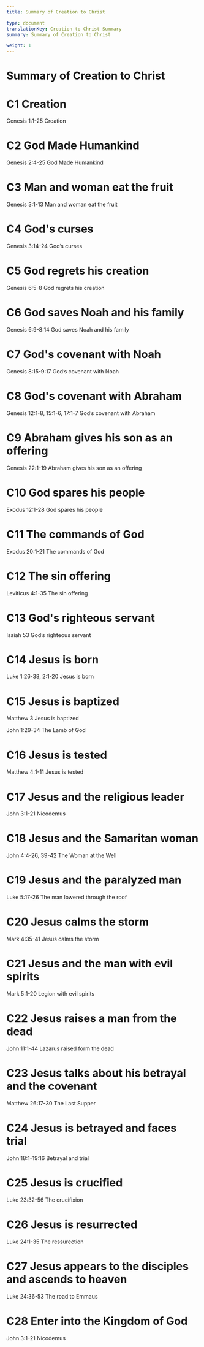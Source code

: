 ```yaml
---
title: Summary of Creation to Christ

type: document
translationKey: Creation to Christ Summary
summary: Summary of Creation to Christ

weight: 1
---
```

# Summary of Creation to Christ

# C1 Creation

Genesis 1:1-25 Creation
# C2 God Made Humankind

Genesis 2:4-25 God Made Humankind
# C3 Man and woman eat the fruit

Genesis 3:1-13 Man and woman eat the fruit
# C4 God's curses

Genesis 3:14-24 God’s curses
# C5 God regrets his creation

Genesis 6:5-8 God regrets his creation
# C6 God saves Noah and his family

Genesis 6:9-8:14 God saves Noah and his family
# C7 God's covenant with Noah

Genesis 8:15-9:17 God’s covenant with Noah
# C8 God's covenant with Abraham

Genesis 12:1-8, 15:1-6, 17:1-7 God’s covenant with Abraham
# C9 Abraham gives his son as an offering

Genesis 22:1-19 Abraham gives his son as an offering
# C10 God spares his people

Exodus 12:1-28 God spares his people
# C11 The commands of God

Exodus 20:1-21 The commands of God
# C12 The sin offering

Leviticus 4:1-35 The sin offering
# C13 God's righteous servant

Isaiah 53 God’s righteous servant
# C14 Jesus is born

Luke 1:26-38, 2:1-20 Jesus is born
# C15 Jesus is baptized

Matthew 3 Jesus is baptized	

John 1:29-34 The Lamb of God
# C16 Jesus is tested

Matthew 4:1-11 Jesus is tested
# C17 Jesus and the religious leader

John 3:1-21 Nicodemus
# C18 Jesus and the Samaritan woman

John 4:4-26, 39-42 The Woman at the Well
# C19 Jesus and the paralyzed man

Luke 5:17-26 The man lowered through the roof
# C20 Jesus calms the storm

Mark 4:35-41 Jesus calms the storm
# C21 Jesus and the man with evil spirits

Mark 5:1-20 Legion with evil spirits
# C22 Jesus raises a man from the dead

John 11:1-44 Lazarus raised form the dead
# C23 Jesus talks about his betrayal and the covenant

Matthew 26:17-30 The Last Supper
# C24 Jesus is betrayed and faces trial

John 18:1-19:16 Betrayal and trial
# C25 Jesus is crucified

Luke 23:32-56 The crucifixion
# C26 Jesus is resurrected

Luke 24:1-35 The ressurection
# C27 Jesus appears to the disciples and ascends to heaven

Luke 24:36-53 The road to Emmaus
# C28 Enter into the Kingdom of God

John 3:1-21 Nicodemus
